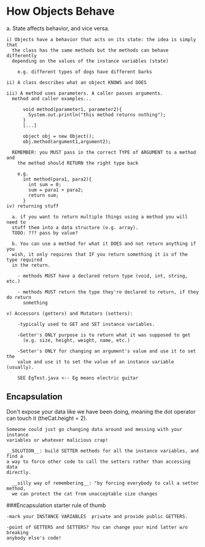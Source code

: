 # How Objects Behave

  a. State affects behavior, and vice versa.

    i) Objects have a behavior that acts on its state: the idea is simply that
      the class has the same methods but the methods can behave differently
      depending on the values of the instance variables (state)
        
        e.g. different types of dogs have different barks
    
    ii) A class describes what an object KNOWS and DOES

    iii) A method uses parameters. A caller passes arguments.
      method and caller examples...

          void method(parameter1, parameter2){
            System.out.println("this method returns nothing");
          }
          [...]

          object obj = new Object();
          obj.method(argument1,argument2);

      REMEMBER: you MUST pass in the correct TYPE of ARGUMENT to a method and
        the method should RETURN the right type back

        e.g. 
          int method(para1, para2){
            int sum = 0;
            sum = para1 + para2;
            return sum;
          }
    iv) returning stuff
      
      a. if you want to return multiple things using a method you will need to
      stuff them into a data structure (e.g. array).
      TODO: ??? pass by value?

      b. You can use a method for what it DOES and not return anything if you 
      wish, it only requires that IF you return something it is of the type required
      in the return.

        - methods MUST have a declared return type (void, int, string, etc.)

        - methods MUST return the type they're declared to return, if they do return
          something

    v) Accessors (getters) and Mutators (setters):
      
        -typically used to GET and SET instance variables.

        -Getter's ONLY purpose is to return what it was supposed to get 
          (e.g. size, height, weight, name, etc.)
        
        -Setter's ONLY for changing an argument's value and use it to set the 
        value and use it to set the value of an instance variable (usually).

        SEE EgTest.java <-- Eg means electric guitar

## Encapsulation

  Don't expose your data like we have been doing, meaning the dot operator
  can touch it (theCat.height = 2).
    
    Someone could just go changing data around and messing with your instance 
    variables or whatever malicious crap!

    __SOLUTION__: build SETTER methods for all the instance variables, and find a
    a way to force other code to call the setters rather than accessing data 
    directly.

      __silly way of remembering__: "by forcing everybody to call a setter method,
      we can protect the cat from unacceptable size changes

  ###Encapsulation starter rule of thumb

    -mark your INSTANCE VARIABLES  private and provide public GETTERS.

    -point of GETTERS and SETTERS? You can change your mind latter w/o breaking
    anybody else's code!


